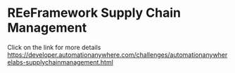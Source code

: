 # REeFramework Supply Chain Management

Click on the link for more details
https://developer.automationanywhere.com/challenges/automationanywherelabs-supplychainmanagement.html
